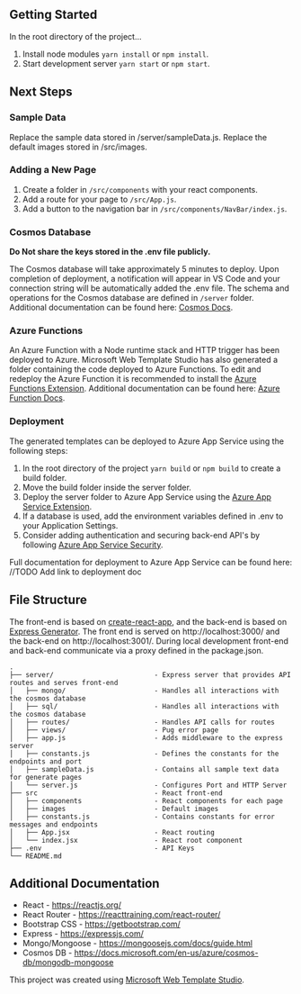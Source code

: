 ## Getting Started

In the root directory of the project...

1. Install node modules `yarn install` or `npm install`.
2. Start development server `yarn start` or `npm start`.

## Next Steps

### Sample Data

Replace the sample data stored in /server/sampleData.js.
Replace the default images stored in /src/images.

### Adding a New Page

1. Create a folder in `/src/components` with your react components.
2. Add a route for your page to `/src/App.js`.
3. Add a button to the navigation bar in `/src/components/NavBar/index.js`.

### Cosmos Database

**Do Not share the keys stored in the .env file publicly.**

The Cosmos database will take approximately 5 minutes to deploy. Upon completion of deployment,
a notification will appear in VS Code and your connection string will be automatically added
the .env file. The schema and operations for the Cosmos database are defined in `/server` folder.
Additional documentation can be found here: [Cosmos Docs](https://github.com/Microsoft/WebTemplateStudio/blob/dev/docs/services/azure-cosmos.md).

### Azure Functions

An Azure Function with a Node runtime stack and HTTP trigger has been deployed to Azure. Microsoft Web Template Studio
has also generated a folder containing the code deployed to Azure Functions. To edit and redeploy the Azure
Function it is recommended to install the [Azure Functions Extension](https://marketplace.visualstudio.com/items?itemName=ms-azuretools.vscode-azurefunctions). Additional documentation can be found here: [Azure Function Docs](https://github.com/Microsoft/WebTemplateStudio/blob/dev/docs/services/azure-functions.md).

### Deployment

The generated templates can be deployed to Azure App Service using the following steps:

1. In the root directory of the project `yarn build` or `npm build` to create a build folder.
2. Move the build folder inside the server folder.
3. Deploy the server folder to Azure App Service using the [Azure App Service Extension](https://marketplace.visualstudio.com/items?itemName=ms-azuretools.vscode-azureappservice).
4. If a database is used, add the environment variables defined in .env to your Application Settings.
5. Consider adding authentication and securing back-end API's by following [Azure App Service Security](https://docs.microsoft.com/en-us/azure/app-service/overview-security).

Full documentation for deployment to Azure App Service can be found here: //TODO Add link to deployment doc

## File Structure

The front-end is based on [create-react-app](https://github.com/facebook/create-react-app), and the
back-end is based on [Express Generator](https://expressjs.com/en/starter/generator.html). The front
end is served on http://localhost:3000/ and the back-end on http://localhost:3001/. During local
development front-end and back-end communicate via a proxy defined in the package.json.

```
.
├── server/                         - Express server that provides API routes and serves front-end
│   ├── mongo/                      - Handles all interactions with the cosmos database
│   ├── sql/                        - Handles all interactions with the cosmos database
│   ├── routes/                     - Handles API calls for routes
│   ├── views/                      - Pug error page
│   ├── app.js                      - Adds middleware to the express server
│   ├── constants.js                - Defines the constants for the endpoints and port
│   ├── sampleData.js               - Contains all sample text data for generate pages
│   └── server.js                   - Configures Port and HTTP Server
├── src                             - React front-end
│   ├── components                  - React components for each page
│   ├── images                      - Default images
│   ├── constants.js                - Contains constants for error messages and endpoints
│   ├── App.jsx                     - React routing
│   └── index.jsx                   - React root component
├── .env                            - API Keys
└── README.md
```

## Additional Documentation

- React - https://reactjs.org/
- React Router - https://reacttraining.com/react-router/
- Bootstrap CSS - https://getbootstrap.com/
- Express - https://expressjs.com/
- Mongo/Mongoose - https://mongoosejs.com/docs/guide.html
- Cosmos DB - https://docs.microsoft.com/en-us/azure/cosmos-db/mongodb-mongoose

This project was created using [Microsoft Web Template Studio](https://github.com/Microsoft/WebTemplateStudio).
